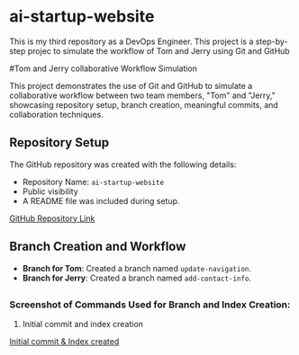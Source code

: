 # ai-startup-website
This is my third repository as a DevOps Engineer. This project is a step-by-step projec to simulate the workflow of Tom and Jerry using Git and GitHub


#Tom and Jerry collaborative Workflow Simulation

This project demonstrates the use of Git and GitHub to simulate a collaborative workflow between two team members, "Tom" and "Jerry," showcasing repository setup, branch creation, meaningful commits, and collaboration techniques.


## Repository Setup
The GitHub repository was created with the following details:
- Repository Name: `ai-startup-website`
- Public visibility
- A README file was included during setup.

[GitHub Repository Link](https://github.com/Jerriemiah/ai-startup-website)


## Branch Creation and Workflow
- **Branch for Tom**: Created a branch named `update-navigation`.
- **Branch for Jerry**: Created a branch named `add-contact-info`.
##

### Screenshot of Commands Used for Branch and Index Creation:



1. Initial commit and index creation

[Initial commit & Index created](./imgcreateindex.png)





